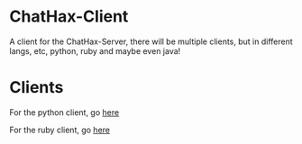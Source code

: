 # ChatHax-Client
A client for the ChatHax-Server, there will be multiple clients, but in different langs, etc, python, ruby and maybe even java!

# Clients
For the python client, go [here](https://github.com/ChatHax/ChatHax-Client/tree/python)

For the ruby client, go [here](https://github.com/ChatHax/ChatHax-Client/tree/ruby)
